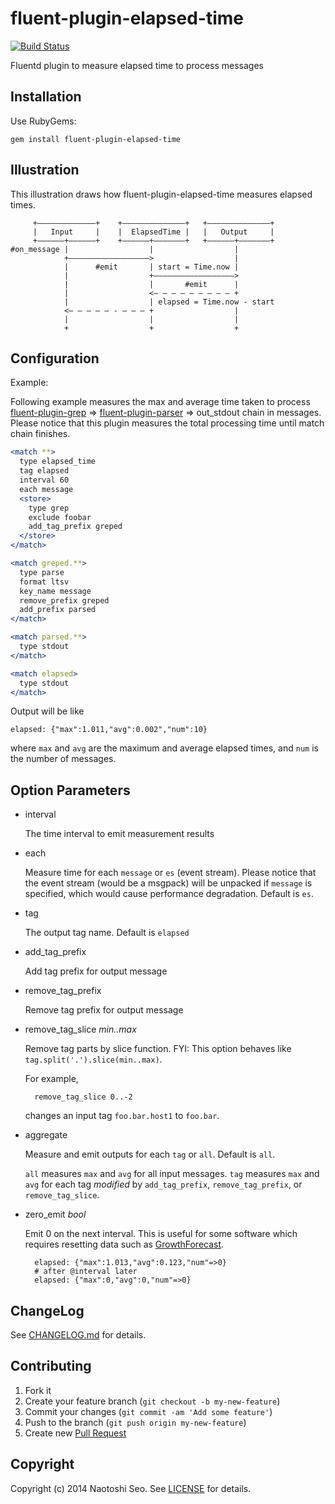 # fluent-plugin-elapsed-time

[![Build Status](https://secure.travis-ci.org/sonots/fluent-plugin-elapsed-time.png?branch=master)](http://travis-ci.org/sonots/fluent-plugin-elapsed-time)

Fluentd plugin to measure elapsed time to process messages

## Installation

Use RubyGems:

    gem install fluent-plugin-elapsed-time

## Illustration

This illustration draws how fluent-plugin-elapsed-time measures elapsed times.

```
     +–––––––––––––+    +––––––––––––––+   +––––––––––––––+
     |   Input     |    |  ElapsedTime |   |   Output     |
     +––––––+––––––+    +––––––+–––––––+   +––––––+–––––––+
#on_message |                  |                  |        
            +––––––––––––––––––>                  |        
            |      #emit       | start = Time.now |        
            |                  +––––––––––––––––––>        
            |                  |       #emit      |        
            |                  <– – – – – – – – – +        
            |                  | elapsed = Time.now - start
            <– – – – – - – – – +                  |         
            |                  |                  |        
            +                  +                  +
```

## Configuration

Example:

Following example measures the max and average time taken to process [fluent-plugin-grep](https://github.com/sonots/fluent-plugin-grep) => [fluent-plugin-parser](https://github.com/tagomoris/fluent-plugin-parser) => out_stdout chain in messages. Please notice that this plugin measures the total processing time until match chain finishes.

```apache
<match **>
  type elapsed_time
  tag elapsed
  interval 60
  each message
  <store>
    type grep
    exclude foobar
    add_tag_prefix greped
  </store>
</match>

<match greped.**>
  type parse
  format ltsv
  key_name message
  remove_prefix greped
  add_prefix parsed
</match>

<match parsed.**>
  type stdout
</match>

<match elapsed>
  type stdout
</match>
```

Output will be like

```
elapsed: {"max":1.011,"avg":0.002","num":10}
```

where `max` and `avg` are the maximum and average elapsed times, and `num` is the number of messages.

## Option Parameters

* interval

    The time interval to emit measurement results

* each

    Measure time for each `message` or `es` (event stream). Please notice that the event stream (would be a msgpack) will be unpacked if `message` is specified, which would cause performance degradation. Default is `es`.

* tag

    The output tag name. Default is `elapsed`

* add_tag_prefix

    Add tag prefix for output message

* remove_tag_prefix

    Remove tag prefix for output message

* remove_tag_slice *min..max*

    Remove tag parts by slice function. FYI: This option behaves like `tag.split('.').slice(min..max)`.

    For example,

        remove_tag_slice 0..-2

    changes an input tag `foo.bar.host1` to `foo.bar`. 

* aggregate

    Measure and emit outputs for each `tag` or `all`. Default is `all`.

    `all` measures `max` and `avg` for all input messages.
    `tag` measures `max` and `avg` for each tag *modified* by `add_tag_prefix`, `remove_tag_prefix`, or `remove_tag_slice`. 

* zero_emit *bool*

    Emit 0 on the next interval. This is useful for some software which requires resetting data such as [GrowthForecast](http://kazeburo.github.io/GrowthForecast).

        elapsed: {"max":1.013,"avg":0.123,"num"=>0}
        # after @interval later
        elapsed: {"max":0,"avg":0,"num"=>0}

## ChangeLog

See [CHANGELOG.md](CHANGELOG.md) for details.

## Contributing

1. Fork it
2. Create your feature branch (`git checkout -b my-new-feature`)
3. Commit your changes (`git commit -am 'Add some feature'`)
4. Push to the branch (`git push origin my-new-feature`)
5. Create new [Pull Request](../../pull/new/master)

## Copyright

Copyright (c) 2014 Naotoshi Seo. See [LICENSE](LICENSE) for details.
